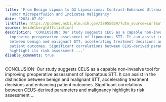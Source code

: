 ```yaml
---
title: 'From Benign Lipoma to G3 Liposarcoma: Contrast-Enhanced Ultrasound Reveals
  Tumor Microperfusion and Indicates Malignancy'
date: '2024-07-02'
linkTitle: https://pubmed.ncbi.nlm.nih.gov/38955624/?utm_source=curl&utm_medium=rss&utm_campaign=pubmed-2&utm_content=1FakS-2QOkCT8HsMOQP1bCRQ4YzyumYOmxmF0moLsQ3dFB1E9V&fc=20220326224207&ff=20240703182124&v=2.18.0.post9+e462414
source: heidelberg[Affiliation]
description: 'CONCLUSION: Our study suggests CEUS as a capable non-invasive tool for
  improving preoperative assessment of lipomatous STT. It can assist in the distinction
  between benign and malignant STT, accelerating treatment decisions and enhancing
  patient outcomes. Significant correlations between CEUS-derived parameters and malignancy
  highlight its risk assessment ...'
disable_comments: true
---
```

CONCLUSION: Our study suggests CEUS as a capable non-invasive tool for improving preoperative assessment of lipomatous STT. It can assist in the distinction between benign and malignant STT, accelerating treatment decisions and enhancing patient outcomes. Significant correlations between CEUS-derived parameters and malignancy highlight its risk assessment ...